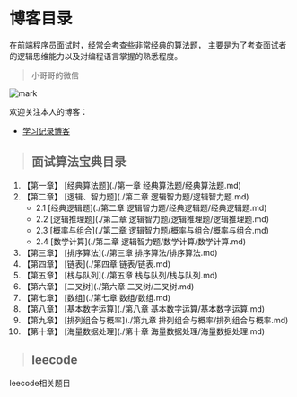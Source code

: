 # 博客目录
在前端程序员面试时，经常会考查些非常经典的算法题， 主要是为了考查面试者的逻辑思维能力以及对编程语言掌握的熟悉程度。



> 小哥哥的微信

![mark](http://static.zxinc520.com/blog/20190916/90B9Geqbqbcy.png?imageslim)





欢迎关注本人的博客：

- [学习记录博客](http://zxinc520.com/) 



> ## 面试算法宝典目录

1. 【第一章】 [经典算法题](./第一章 经典算法题/经典算法题.md) 
2. 【第二章】 [逻辑、智力题](./第二章 逻辑智力题/逻辑智力题.md)
   - 2.1  [经典逻辑题](./第二章 逻辑智力题/经典逻辑题/经典逻辑题.md)
   - 2.2  [逻辑推理题](./第二章 逻辑智力题/逻辑推理题/逻辑推理题.md)
   - 2.3  [概率与组合](./第二章 逻辑智力题/概率与组合/概率与组合.md)
   - 2.4  [数学计算](./第二章 逻辑智力题/数学计算/数学计算.md)
3. 【第三章】  [排序算法](./第三章  排序算法/排序算法.md)
4. 【第四章】  [链表](./第四章 链表/链表.md)
5. 【第五章】 [栈与队列](./第五章 栈与队列/栈与队列.md)
6. 【第六章】 [二叉树](./第六章 二叉树/二叉树.md)
7. 【第七章】 [数组](./第七章 数组/数组.md)
8. 【第八章】 [基本数字运算](./第八章 基本数字运算/基本数字运算.md)
9. 【第九章】 [排列组合与概率](./第九章 排列组合与概率/排列组合与概率.md)
10. 【第十章】 [海量数据处理](./第十章 海量数据处理/海量数据处理.md)



> ## leecode

leecode相关题目



